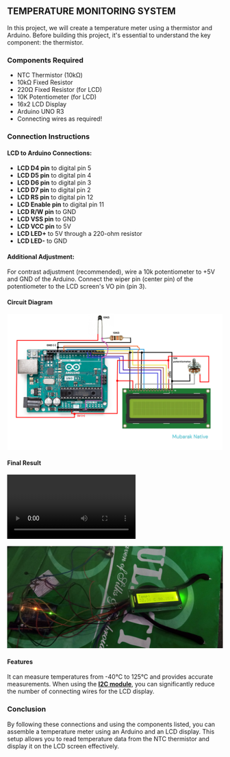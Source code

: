 ## TEMPERATURE MONITORING SYSTEM

In this project, we will create a temperature meter using a thermistor and Arduino. Before building this project, it's essential to understand the key component: the thermistor.

### Components Required

- NTC Thermistor (10kΩ)
- 10kΩ Fixed Resistor
- 220Ω Fixed Resistor (for LCD)
- 10K Potentiometer (for LCD)
- 16x2 LCD Display
- Arduino UNO R3
- Connecting wires as required!

### Connection Instructions

#### LCD to Arduino Connections:

- **LCD D4 pin** to digital pin 5
- **LCD D5 pin** to digital pin 4
- **LCD D6 pin** to digital pin 3
- **LCD D7 pin** to digital pin 2
- **LCD RS pin** to digital pin 12
- **LCD Enable pin** to digital pin 11
- **LCD R/W pin** to GND
- **LCD VSS pin** to GND
- **LCD VCC pin** to 5V
- **LCD LED+** to 5V through a 220-ohm resistor
- **LCD LED-** to GND

#### Additional Adjustment:

For contrast adjustment (recommended), wire a 10k potentiometer to +5V and GND of the Arduino. Connect the wiper pin (center pin) of the potentiometer to the LCD screen's VO pin (pin 3).

#### Circuit Diagram

![Circuit Diagram for this project](/Circuit%20Diagram.png)

#### Final Result
![](/Demonstration.mp4)

![Final Outcome](/Result.jpg)

#### Features

It can measure temperatures from -40°C to 125°C and provides accurate measurements. When using the **[I2C module](https://www.electronicscomp.com/i2c-module-16x2-lcd-india?srsltid=AfmBOoo_OunJQKyrvgO4lYpPjTXFSa2Co8LRwglQHA_mQwI4zz0fai8h)**, you can significantly reduce the number of connecting wires for the LCD display.

### Conclusion

By following these connections and using the components listed, you can assemble a temperature meter using an Arduino and an LCD display. This setup allows you to read temperature data from the NTC thermistor and display it on the LCD screen effectively.
